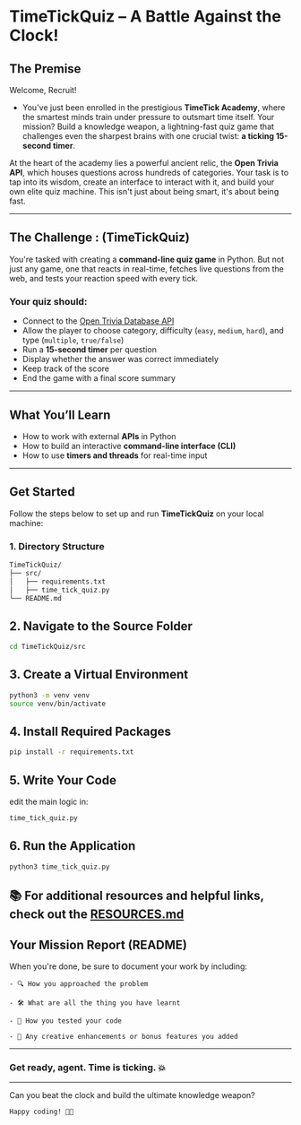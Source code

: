# TimeTickQuiz – A Battle Against the Clock!

## The Premise

Welcome, Recruit! 
   - You've just been enrolled in the prestigious **TimeTick Academy**, where the smartest minds train under pressure to outsmart time itself. Your mission? Build a knowledge weapon, a lightning-fast quiz game that challenges even the sharpest brains with one crucial twist: **a ticking 15-second timer**.


At the heart of the academy lies a powerful ancient relic, the **Open Trivia API**, which houses questions across hundreds of categories. Your task is to tap into its wisdom, create an interface to interact with it, and build your own elite quiz machine. This isn't just about being smart, it's about being fast.

---

## The Challenge : (TimeTickQuiz)

You're tasked with creating a **command-line quiz game** in Python. But not just any game, one that reacts in real-time, fetches live questions from the web, and tests your reaction speed with every tick.

### Your quiz should:

- Connect to the [Open Trivia Database API](https://opentdb.com/)  
- Allow the player to choose category, difficulty (`easy`, `medium`, `hard`), and type (`multiple`, `true/false`)  
- Run a **15-second timer** per question  
- Display whether the answer was correct immediately  
- Keep track of the score  
- End the game with a final score summary

---

## What You’ll Learn

- How to work with external **APIs** in Python  
- How to build an interactive **command-line interface (CLI)**  
- How to use **timers and threads** for real-time input  

---

## Get Started

Follow the steps below to set up and run **TimeTickQuiz** on your local machine:

### 1. Directory Structure

```bash
TimeTickQuiz/
├── src/
│   ├── requirements.txt
│   ├── time_tick_quiz.py
└── README.md
```

## 2. Navigate to the Source Folder
```bash
cd TimeTickQuiz/src
```
## 3. Create a Virtual Environment
```bash
python3 -m venv venv
source venv/bin/activate  
```

## 4. Install Required Packages
```bash
pip install -r requirements.txt
```

## 5. Write Your Code
edit the main logic in:

```bash
time_tick_quiz.py
```
## 6. Run the Application
```bash
python3 time_tick_quiz.py
```
## 📚 For additional resources and helpful links, check out the [RESOURCES.md](https://github.com/Kota-Jagadeesh/TimeTickQuiz/blob/main/RESOURCES.md)
## Your Mission Report (README)
 When you're done, be sure to document your work by including:
```
- 🔍 How you approached the problem

- 🛠 What are all the thing you have learnt

- 🧪 How you tested your code

- 🎨 Any creative enhancements or bonus features you added
```
---

### Get ready, agent. Time is ticking. 💥
---
Can you beat the clock and build the ultimate knowledge weapon?

```bash
Happy coding! 🚀✨
```